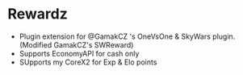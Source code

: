 # Rewardz
- Plugin extension for @GamakCZ 's OneVsOne & SkyWars plugin. (Modified GamakCZ's SWReward)
- Supports EconomyAPI for cash only
- SUpports my CoreX2 for Exp & Elo points
